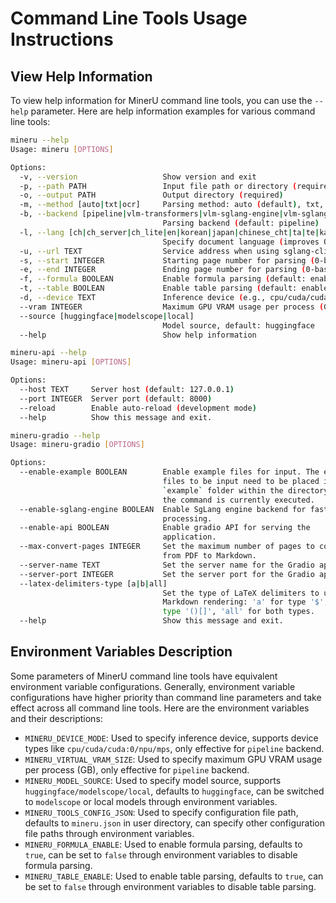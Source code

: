 # Command Line Tools Usage Instructions

## View Help Information
To view help information for MinerU command line tools, you can use the `--help` parameter. Here are help information examples for various command line tools:
```bash
mineru --help
Usage: mineru [OPTIONS]

Options:
  -v, --version                   Show version and exit
  -p, --path PATH                 Input file path or directory (required)
  -o, --output PATH               Output directory (required)
  -m, --method [auto|txt|ocr]     Parsing method: auto (default), txt, ocr (pipeline backend only)
  -b, --backend [pipeline|vlm-transformers|vlm-sglang-engine|vlm-sglang-client]
                                  Parsing backend (default: pipeline)
  -l, --lang [ch|ch_server|ch_lite|en|korean|japan|chinese_cht|ta|te|ka|th|el|latin|arabic|east_slavic|cyrillic|devanagari]
                                  Specify document language (improves OCR accuracy, pipeline backend only)
  -u, --url TEXT                  Service address when using sglang-client
  -s, --start INTEGER             Starting page number for parsing (0-based)
  -e, --end INTEGER               Ending page number for parsing (0-based)
  -f, --formula BOOLEAN           Enable formula parsing (default: enabled)
  -t, --table BOOLEAN             Enable table parsing (default: enabled)
  -d, --device TEXT               Inference device (e.g., cpu/cuda/cuda:0/npu/mps, pipeline backend only)
  --vram INTEGER                  Maximum GPU VRAM usage per process (GB) (pipeline backend only)
  --source [huggingface|modelscope|local]
                                  Model source, default: huggingface
  --help                          Show help information
```
```bash
mineru-api --help
Usage: mineru-api [OPTIONS]

Options:
  --host TEXT     Server host (default: 127.0.0.1)
  --port INTEGER  Server port (default: 8000)
  --reload        Enable auto-reload (development mode)
  --help          Show this message and exit.
```
```bash
mineru-gradio --help
Usage: mineru-gradio [OPTIONS]

Options:
  --enable-example BOOLEAN        Enable example files for input. The example
                                  files to be input need to be placed in the
                                  `example` folder within the directory where
                                  the command is currently executed.
  --enable-sglang-engine BOOLEAN  Enable SgLang engine backend for faster
                                  processing.
  --enable-api BOOLEAN            Enable gradio API for serving the
                                  application.
  --max-convert-pages INTEGER     Set the maximum number of pages to convert
                                  from PDF to Markdown.
  --server-name TEXT              Set the server name for the Gradio app.
  --server-port INTEGER           Set the server port for the Gradio app.
  --latex-delimiters-type [a|b|all]
                                  Set the type of LaTeX delimiters to use in
                                  Markdown rendering: 'a' for type '$', 'b' for
                                  type '()[]', 'all' for both types.
  --help                          Show this message and exit.
```

## Environment Variables Description

Some parameters of MinerU command line tools have equivalent environment variable configurations. Generally, environment variable configurations have higher priority than command line parameters and take effect across all command line tools.
Here are the environment variables and their descriptions:

- `MINERU_DEVICE_MODE`: Used to specify inference device, supports device types like `cpu/cuda/cuda:0/npu/mps`, only effective for `pipeline` backend.
- `MINERU_VIRTUAL_VRAM_SIZE`: Used to specify maximum GPU VRAM usage per process (GB), only effective for `pipeline` backend.
- `MINERU_MODEL_SOURCE`: Used to specify model source, supports `huggingface/modelscope/local`, defaults to `huggingface`, can be switched to `modelscope` or local models through environment variables.
- `MINERU_TOOLS_CONFIG_JSON`: Used to specify configuration file path, defaults to `mineru.json` in user directory, can specify other configuration file paths through environment variables.
- `MINERU_FORMULA_ENABLE`: Used to enable formula parsing, defaults to `true`, can be set to `false` through environment variables to disable formula parsing.
- `MINERU_TABLE_ENABLE`: Used to enable table parsing, defaults to `true`, can be set to `false` through environment variables to disable table parsing.

